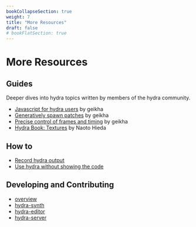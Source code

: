 ```yaml
---
bookCollapseSection: true
weight: 7
title: "More Resources"
draft: false
# bookFlatSection: true
---
```


# More Resources

## Guides
Deeper dives into hydra topics written by members of the hydra community. 

* [Javascript for hydra users](guides/javascript.md) by geikha
* [Generatively spawn patches](guides/automatic-patches.md) by geikha
* [Precise control of frames and timing](guides/frames-and-timing.md) by geikha
* [Hydra Book: Textures](guides/textures.md) by Naoto Hieda 

## How to
* [Record hydra output](how-to/record-hydra-output)
* [Use hydra without showing the code](how-to/use-hydra-without-showing-code)
  
## Developing and Contributing
* [overview](contributing)
* [hydra-synth](contributing/synth)
* [hydra-editor](contributing/editor)
* [hydra-server](contributing/server)

<!-- #### Foreword
* why is it called hydra?
* live coding community and open-source sofware
#### Hydra techniques
* Color 
* Modulation 
* Masking and layers
* Feedback

#### Useful Javascript functions
#### Extending hydra
* Writing custom glsl

#### External libraries
* hydra + p5
* hydra + THREE.js
* hydra + AFrame
#### Live performance -->

<!-- #### Developing and Contributing
* [overview](contributing)
* [hydra-synth](contributing/synth)
* [hydra-editor](contributing/editor)
* [hydra-server](contributing/server) -->
